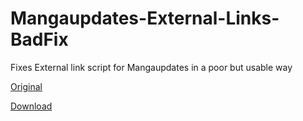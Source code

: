 # Mangaupdates-External-Links-BadFix
Fixes External link script for Mangaupdates in a poor but usable way

[Original](https://greasyfork.org/en/scripts/39045-mangaupdates-external-links2)

[Download](https://github.com/Reibies/Mangaupdates-External-Links-BadFix/raw/master/EXTlink_fix.user.js)
